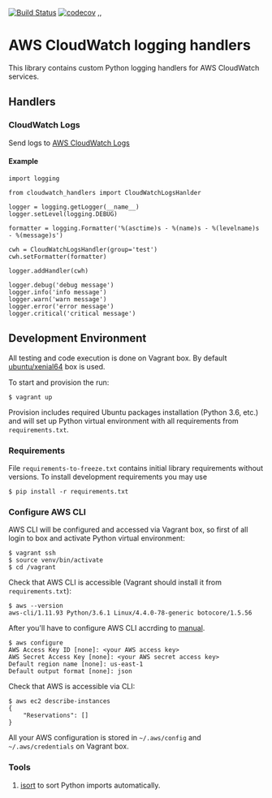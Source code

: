 [![Build Status](https://travis-ci.org/mligus/cloudwatch-handlers.svg?branch=master)](https://travis-ci.org/mligus/cloudwatch-handlers)
[![codecov](https://codecov.io/gh/mligus/cloudwatch-handlers/branch/master/graph/badge.svg)](https://codecov.io/gh/mligus/cloudwatch-handlers)
,,

# AWS CloudWatch logging handlers

This library contains custom Python logging handlers for AWS CloudWatch services.


## Handlers


### CloudWatch Logs

Send logs to [AWS CloudWatch Logs](https://console.aws.amazon.com/cloudwatch/home?region=us-east-1#logs:)


#### Example

```
import logging

from cloudwatch_handlers import CloudWatchLogsHanlder

logger = logging.getLogger(__name__)
logger.setLevel(logging.DEBUG)

formatter = logging.Formatter('%(asctime)s - %(name)s - %(levelname)s - %(message)s')

cwh = CloudWatchLogsHandler(group='test')
cwh.setFormatter(formatter)

logger.addHandler(cwh)

logger.debug('debug message')
logger.info('info message')
logger.warn('warn message')
logger.error('error message')
logger.critical('critical message')
```


## Development Environment

All testing and code execution is done on Vagrant box.
By default [ubuntu/xenial64](https://atlas.hashicorp.com/ubuntu/boxes/xenial64/) box is used.

To start and provision the run:

```
$ vagrant up
```

Provision includes required Ubuntu packages installation (Python 3.6, etc.) and will set up 
Python virtual environment with all requirements from `requirements.txt`.


### Requirements

File `requirements-to-freeze.txt` contains initial library requirements without versions.
To install development requirements you may use 

```
$ pip install -r requirements.txt
```


### Configure AWS CLI

AWS CLI will be configured and accessed via Vagrant box, so first of all login to box 
and activate Python virtual environment:

```
$ vagrant ssh
$ source venv/bin/activate
$ cd /vagrant
```

Check that AWS CLI is accessible (Vagrant should install it from `requirements.txt`):

```
$ aws --version
aws-cli/1.11.93 Python/3.6.1 Linux/4.4.0-78-generic botocore/1.5.56
```

After you'll have to configure AWS CLI accrding to [manual](http://docs.aws.amazon.com/cli/latest/userguide/cli-chap-getting-started.html).

```
$ aws configure
AWS Access Key ID [none]: <your AWS access key> 
AWS Secret Access Key [none]: <your AWS secret access key>
Default region name [none]: us-east-1
Default output format [none]: json
```

Check that AWS is accessible via CLI:

```
$ aws ec2 describe-instances
{
    "Reservations": []
}
```

All your AWS configuration is stored in `~/.aws/config` and `~/.aws/credentials` on Vagrant box.


### Tools

1. [isort](https://pypi.python.org/pypi/isort) to sort Python imports automatically.
